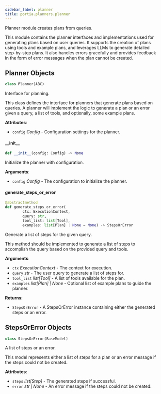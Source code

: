 ```yaml
---
sidebar_label: planner
title: portia.planners.planner
---
```


Planner module creates plans from queries.

This module contains the planner interfaces and implementations used for generating plans
based on user queries. It supports the creation of plans using tools and example plans, and
leverages LLMs to generate detailed step-by-step plans. It also handles errors gracefully and
provides feedback in the form of error messages when the plan cannot be created.

## Planner Objects

```python
class Planner(ABC)
```

Interface for planning.

This class defines the interface for planners that generate plans based on queries.
A planner will implement the logic to generate a plan or an error given a query,
a list of tools, and optionally, some example plans.

**Attributes**:

- `config` _Config_ - Configuration settings for the planner.

#### \_\_init\_\_

```python
def __init__(config: Config) -> None
```

Initialize the planner with configuration.

**Arguments**:

- `config` _Config_ - The configuration to initialize the planner.

#### generate\_steps\_or\_error

```python
@abstractmethod
def generate_steps_or_error(
        ctx: ExecutionContext,
        query: str,
        tool_list: list[Tool],
        examples: list[Plan] | None = None) -> StepsOrError
```

Generate a list of steps for the given query.

This method should be implemented to generate a list of steps to accomplish the query based
on the provided query and tools.

**Arguments**:

- `ctx` _ExecutionContext_ - The context for execution.
- `query` _str_ - The user query to generate a list of steps for.
- `tool_list` _list[Tool]_ - A list of tools available for the plan.
- `examples` _list[Plan] | None_ - Optional list of example plans to guide the planner.
  

**Returns**:

- `StepsOrError` - A StepsOrError instance containing either the generated steps or an error.

## StepsOrError Objects

```python
class StepsOrError(BaseModel)
```

A list of steps or an error.

This model represents either a list of steps for a plan or an error message if
the steps could not be created.

**Attributes**:

- `steps` _list[Step]_ - The generated steps if successful.
- `error` _str | None_ - An error message if the steps could not be created.

